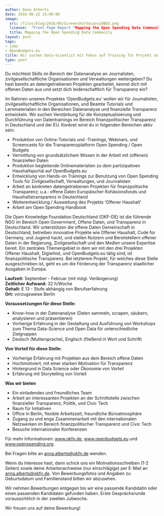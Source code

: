 ```yaml
---
author: Anna Alberts
date: 2016-06-22 15:00:00
image:
  src: /files/blog/2016/06/ScreenshotVacancyOBEU.png
  license:  "Front Page Report "Mapping the Open Spending Data Community" by Lucy Chambers and Anders Pedersen <a href='http://community.openspending.org/resources/mappingcommunity/</a>"
  title: Mapping the Open Spending Data Community
layout: post
tags:
- jobs
- OpenBudgets.eu
title: Wir suchen Data-Scientist mit Fokus auf Training für Projekt im Bereich “finanzpolitische Transparenz” bei der OpenBudgets.eu
type: post
---
```

Du möchtest Skills im Bereich der Datenanalyse an Journalisten, zivilgesellschaftliche Organisationen und Verwaltungen weitergeben? Du hast bereits an datengetriebenen Projekten gearbeitet, kennst dich mit offenen Daten aus und setzt dich leidenschaftlich für Transparenz ein?

Im Rahmen unseres Projektes ‘OpenBudgets.eu’ wollen wir für Journalisten, zivilgesellschaftliche Organisationen, und Beamte Tutorials und Lernmaterialien in den Bereichen Datenanalyse und finanzielle Transparenz entwickeln. Wir suchen Verstärkung für die Konzeptualisierung und Durchführung von Datentrainings im Bereich finanzpolitischer Transparenz in Deutschland und der EU. Konkret wirst du in folgenden Bereichen aktiv sein:  

* Produktion von Online-Tutorials und -Trainings, Webinars, und Screencasts für die Transparenzplatform Open Spending / Open Budgets
* Vermittlung von grundsätzlichem Wissen in der Arbeit mit (offenen) finanziellen Daten
* Produktion begleitende Onlinematerialien zu dem partizipativen Haushaltsportal auf OpenBudgets.eu
* Entwicklung von Hands-on Trainings zur Benutzung von Open Spending Tools für Zivilgesellschaft, Verwaltungen, und Journalisten
* Arbeit an konkreten datengetriebenen Projekten für finanzpoltische Transparenz; u.a.: offene Daten Europäischer Kohäsionsfonds und Haushaltstransparenz in Deutschland
* Weiterentwicklung / Ausweitung des Projekts ‘Offener Haushalt’
* Arbeit am Open Spending Handbook

Die Open Knowledge Foundation Deutschland (OKF-DE) ist die führende NGO im Bereich Open Government, Offene Daten, und Transparenz in Deutschland. Wir unterstützen die offene Daten Gemeinschaft in Deutschland, betreiben innovative Projekte wie Offener Haushalt, Code for Germany, und Jugend hackt, und stellen Nutzern und Bereitstellern offener Daten in der Regierung, Zivilgesellschaft und den Medien unsere Expertise bereit. Ein zentrales Themengebiet in dem wir mit den drei Projekten Offener Haushalt, Digiwhist, und OpenBudgets.eu tätig sind, ist finanzpolitische Transparenz. Bei letzterem Projekt, für welches diese Stelle ausgeschrieben ist, geht es um die Förderung der Transparenz staatlicher Ausgaben in Europa.

**Laufzeit:** September - Februar (mit mögl. Verlängerung) <br />
**Zeitlicher Aufwand:** 32 h/Woche <br />
**Gehalt:** E 13 - Stufe abhängig von Berufserfahrung <br />
**Ort:** vorzugsweise Berlin <br />

<strong> Voraussetzungen für diese Stelle: </strong>
* Know-how in der Datenanalyse (Daten sammeln, scrapen, säubern, analysieren und präsentieren)
* Vorherige Erfahrung in der Gestaltung und Ausführung von Workshops zum Thema Data-Science und Open Data für unterschiedliche Zielgruppen
* Deutsch (Muttersprache), Englisch (fließend in Wort und Schrift)

<strong> Von Vorteil für diese Stelle: </strong>
* Vorherige Erfahrung mit Projekten aus dem Bereich offene Daten
* Hochmotiviert, mit einer starken Motivation für Transparenz
* Hintergrund in Data Science oder Ökonomie von Vorteil
* Erfahrung mit Storytelling von Vorteil

<strong>Was wir bieten</strong>
* Ein einladendes und freundliches Team
* Arbeit an interessanten Projekten an der Schnittstelle zwischen finanzieller Transparenz, Politik, und Civic Tech
* Raum für Initiativen
* Office in Berlin, flexible Arbeitszeit, freundliche Büroatmosphäre
* Zugang zu und enge Zusammenarbeit mit den internationalen Netzwerken im Bereich finanzpolitischer Transparenz und Civic Tech
* Besuche internationaler Konferenzen

Für mehr Informationen: www.okfn.de,  www.openbudgets.eu  und www.openspending.org.

Bei Fragen bitte an anna.alberts@okfn.de wenden.

Wenn du Interesse hast, dann schick uns ein Motivationsschreiben (1-2 Seiten) sowie deine Arbeitsnachweise (nur einschlägige) per E-Mail an anna.alberts@okfn.de. Von Bewerbungsfotos und Angaben zu Geburtsdatum und Familienstand bitten wir abzusehen.

Wir nehmen Bewerbungen entgegen bis wir eine passende Kandidatin oder einen passenden Kandidaten gefunden haben. Erste Gesprächsrunde voraussichtlich in der zweiten Juliwoche.

Wir freuen uns auf deine Bewerbung!
